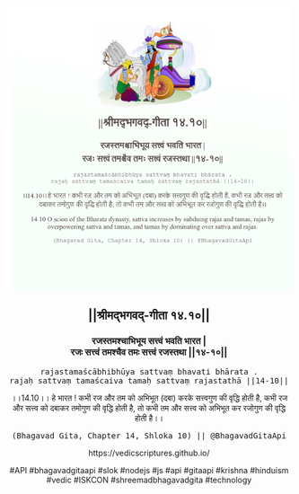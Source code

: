 <img src="../../asset/BG_14_10.png"/>
<center><h2>||श्रीमद्‍भगवद्‍-गीता १४.१०||</h2>
<h3>रजस्तमश्चाभिभूय सत्त्वं भवति भारत |<br/>रजः सत्त्वं तमश्चैव तमः सत्त्वं रजस्तथा ||१४-१०||</h3>
<pre>rajastamaścābhibhūya sattvaṃ bhavati bhārata .<br/>rajaḥ sattvaṃ tamaścaiva tamaḥ sattvaṃ rajastathā ||14-10||</pre>
<p>।।14.10।। हे भारत ! कभी रज और तम को अभिभूत (दबा) करके सत्त्वगुण की वृद्धि होती है, कभी रज और सत्त्व को दबाकर तमोगुण की वृद्धि होती है, तो कभी तम और सत्त्व को अभिभूत कर रजोगुण की वृद्धि होती है।।</p>
<pre>(Bhagavad Gita, Chapter 14, Shloka 10) || @BhagavadGitaApi</pre><p>https://vedicscriptures.github.io/</p><p>#API #bhagavadgitaapi #slok #nodejs #js #api #gitaapi #krishna #hinduism #vedic #ISKCON #shreemadbhagavadgita #technology</p></center>